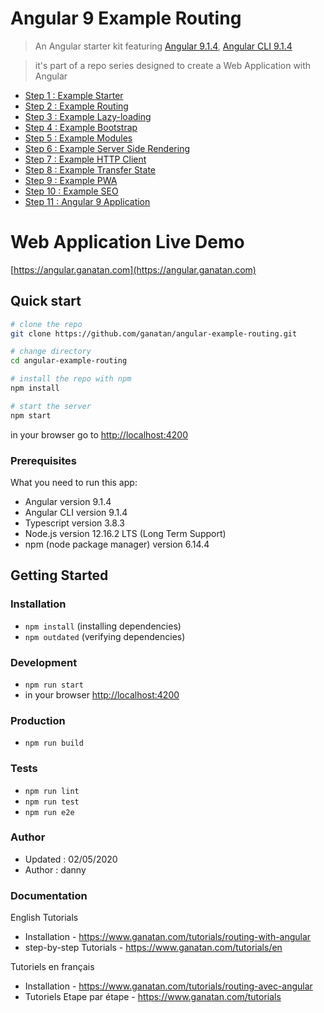 # Angular 9 Example Routing

> An Angular starter kit featuring [Angular 9.1.4](https://angular.io), [Angular CLI 9.1.4](https://cli.angular.io/)

> it's part of a repo series designed to create a Web Application with Angular

* [Step 1 : Example Starter](https://github.com/ganatan/angular-example-starter)
* [Step 2 : Example Routing](https://github.com/ganatan/angular-example-routing)
* [Step 3 : Example Lazy-loading](https://github.com/ganatan/angular-example-lazy-loading)
* [Step 4 : Example Bootstrap](https://github.com/ganatan/angular-example-bootstrap)
* [Step 5 : Example Modules](https://github.com/ganatan/angular-example-modules)
* [Step 6 : Example Server Side Rendering](https://github.com/ganatan/angular-example-ssr)
* [Step 7 : Example HTTP Client](https://github.com/ganatan/angular-example-httpclient)
* [Step 8 : Example Transfer State](https://github.com/ganatan/angular-example-transferstate)
* [Step 9 : Example PWA](https://github.com/ganatan/angular-example-pwa)
* [Step 10 : Example SEO](https://github.com/ganatan/angular-example-seo)
* [Step 11 : Angular 9 Application](https://github.com/ganatan/angular9-app)

# Web Application Live Demo
[https://angular.ganatan.com](https://angular.ganatan.com)


## Quick start

```bash
# clone the repo
git clone https://github.com/ganatan/angular-example-routing.git

# change directory
cd angular-example-routing

# install the repo with npm
npm install

# start the server
npm start

```
in your browser go to [http://localhost:4200](http://localhost:4200) 

### Prerequisites
What you need to run this app:
* Angular version 9.1.4
* Angular CLI version 9.1.4
* Typescript version 3.8.3
* Node.js version 12.16.2 LTS (Long Term Support)
* npm (node package manager) version 6.14.4


## Getting Started


### Installation
* `npm install` (installing dependencies)
* `npm outdated` (verifying dependencies)

### Development
* `npm run start`
* in your browser [http://localhost:4200](http://localhost:4200) 

### Production 
* `npm run build`

### Tests
* `npm run lint`
* `npm run test`
* `npm run e2e`

### Author
* Updated : 02/05/2020
* Author  : danny

### Documentation

English Tutorials
- Installation - https://www.ganatan.com/tutorials/routing-with-angular
- step-by-step Tutorials - https://www.ganatan.com/tutorials/en

Tutoriels en français
- Installation - https://www.ganatan.com/tutorials/routing-avec-angular
- Tutoriels Etape par étape - https://www.ganatan.com/tutorials
